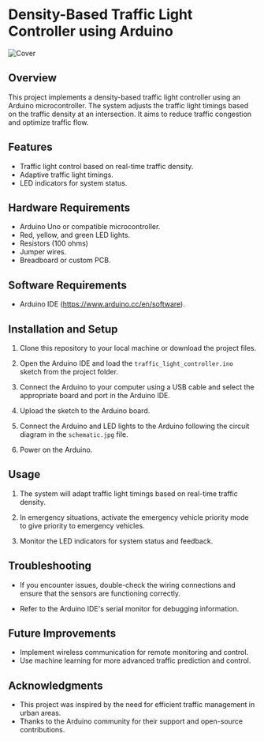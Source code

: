 # Density-Based Traffic Light Controller using Arduino
![Cover](https://github.com/Sbt07/Density-based-Traffic-Light-Controller/assets/93910804/6e171cd8-6744-403a-a838-e07b54b98f2f)

## Overview

This project implements a density-based traffic light controller using an Arduino microcontroller. The system adjusts the traffic light timings based on the traffic density at an intersection. It aims to reduce traffic congestion and optimize traffic flow.

## Features

- Traffic light control based on real-time traffic density.
- Adaptive traffic light timings.
- LED indicators for system status.

## Hardware Requirements

- Arduino Uno or compatible microcontroller.
- Red, yellow, and green LED lights.
- Resistors (100 ohms)
- Jumper wires.
- Breadboard or custom PCB.

## Software Requirements

- Arduino IDE (https://www.arduino.cc/en/software).

## Installation and Setup

1. Clone this repository to your local machine or download the project files.

2. Open the Arduino IDE and load the `traffic_light_controller.ino` sketch from the project folder.

3. Connect the Arduino to your computer using a USB cable and select the appropriate board and port in the Arduino IDE.

4. Upload the sketch to the Arduino board.

5. Connect the Arduino and LED lights to the Arduino following the circuit diagram in the `schematic.jpg` file.

6. Power on the Arduino.

## Usage

1. The system will adapt traffic light timings based on real-time traffic density.

2. In emergency situations, activate the emergency vehicle priority mode to give priority to emergency vehicles.

3. Monitor the LED indicators for system status and feedback.

## Troubleshooting

- If you encounter issues, double-check the wiring connections and ensure that the sensors are functioning correctly.

- Refer to the Arduino IDE's serial monitor for debugging information.

## Future Improvements

- Implement wireless communication for remote monitoring and control.
- Use machine learning for more advanced traffic prediction and control.

## Acknowledgments

- This project was inspired by the need for efficient traffic management in urban areas.
- Thanks to the Arduino community for their support and open-source contributions.
